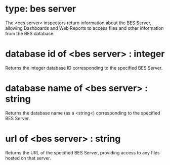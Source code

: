 # type: bes server

The &lt;bes server&lt; inspectors return information about the BES Server, allowing Dashboards and Web Reports to access files and other information from the BES database.

# database id of &lt;bes server&gt; : integer

Returns the integer database ID corresponding to the specified BES Server.

# database name of &lt;bes server&gt; : string

Returns the database name (as a &lt;string&lt;) corresponding to the specified BES Server.

# url of &lt;bes server&gt; : string

Returns the URL of the specified BES Server, providing access to any files hosted on that server.
